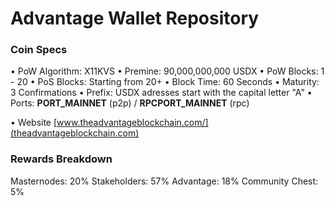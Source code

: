 Advantage Wallet Repository
=====================================

### Coin Specs

• PoW Algorithm: X11KVS
• Premine: 90,000,000,000 USDX
• PoW Blocks: 1 - 20
• PoS Blocks: Starting from 20+
• Block Time: 60 Seconds
• Maturity: 3 Confirmations
• Prefix: USDX adresses start with the capital letter "A"
• Ports: __PORT_MAINNET__ (p2p) / __RPCPORT_MAINNET__ (rpc)

• Website [www.theadvantageblockchain.com/](theadvantageblockchain.com)

### Rewards Breakdown
Masternodes: 20%
Stakeholders: 57%
Advantage: 18%
Community Chest: 5%
